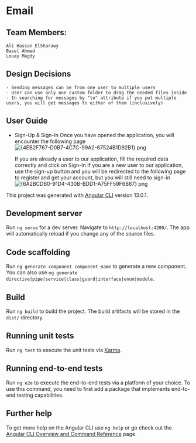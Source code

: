 # Email

## Team Members:
    Ali Hassan ElSharawy
    Basel Ahmed
    Louay Magdy

## Design Decisions
    - Sending messages can be from one user to multiple users
    - User can use only one custom folder to drag the needed files inside
    - In searching for messages by "to" attribute if you put multiple users, you will get messages to either of them (inclusively)

## User Guide
- Sign-Up & Sign-In
  Once you have opened the application, you will encounter the following page
  ![{4EB2F767-D0B7-4C7C-99A2-67524B1D92B1} png](https://user-images.githubusercontent.com/95590176/192006250-873c4aab-c217-4898-b25d-ba1781abd0fd.jpg)
        
  If you are already a user to our application, fill the required data correctly and click on Sign-In
  If you are a new user to our application, use the sign-up button and you will be redirected to the following page to register and get your account, but you will still need to sign-in
  ![{6A2BCDB0-91D4-430B-BDD1-A75FF59F6B67} png](https://user-images.githubusercontent.com/95590176/192006439-ab1977dc-f3d6-4fae-92c0-378a0061994d.jpg)



This project was generated with [Angular CLI](https://github.com/angular/angular-cli) version 13.0.1.

## Development server

Run `ng serve` for a dev server. Navigate to `http://localhost:4200/`. The app will automatically reload if you change any of the source files.

## Code scaffolding

Run `ng generate component component-name` to generate a new component. You can also use `ng generate directive|pipe|service|class|guard|interface|enum|module`.

## Build

Run `ng build` to build the project. The build artifacts will be stored in the `dist/` directory.

## Running unit tests

Run `ng test` to execute the unit tests via [Karma](https://karma-runner.github.io).

## Running end-to-end tests

Run `ng e2e` to execute the end-to-end tests via a platform of your choice. To use this command, you need to first add a package that implements end-to-end testing capabilities.

## Further help

To get more help on the Angular CLI use `ng help` or go check out the [Angular CLI Overview and Command Reference](https://angular.io/cli) page.

